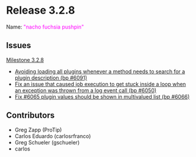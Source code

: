 # Release 3.2.8

Name: <span style="color: fuchsia"><span class="glyphicon glyphicon-pushpin"></span> "nacho fuchsia pushpin"</span>

## Issues

[Milestone 3.2.8](https://github.com/rundeck/rundeck/milestone/142)

* [Avoiding loading all plugins whenever a method needs to search for a plugin description (bp #6091)](https://github.com/rundeck/rundeck/pull/6093)
* [Fix an issue that caused job execution to get stuck inside a loop when an exception was thrown from a log event call (bp #6050)](https://github.com/rundeck/rundeck/pull/6086)
* [Fix #6065 plugin values should be shown in multivalued list (bp #6066)](https://github.com/rundeck/rundeck/pull/6074)


## Contributors

* Greg Zapp (ProTip)
* Carlos Eduardo (carlosrfranco)
* Greg Schueler (gschueler)
* carlos
